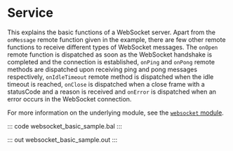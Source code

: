 # Service

This explains the basic functions of a WebSocket server. Apart from the `onMessage` remote function given in the example, there are few other remote functions to receive different types of WebSocket messages. The `onOpen` remote function is dispatched as soon as the WebSocket handshake is completed and the connection is established, `onPing` and `onPong` remote methods are dispatched upon receiving ping and pong messages respectively, `onIdleTimeout` remote method is dispatched when the idle timeout is reached, `onClose` is dispatched when a close frame with a statusCode and a reason is received and `onError` is dispatched when an error occurs in the WebSocket connection.

For more information on the underlying module, see the [`websocket` module](https://lib.ballerina.io/ballerina/websocket/latest/).

::: code websocket_basic_sample.bal :::

::: out websocket_basic_sample.out :::